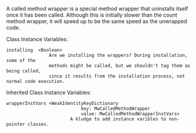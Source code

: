 A called method wrapper is a special method wrapper that uninstalls itself once it has been called. Although this is initially slower than the count method wrapper, it will speed up to be the same speed as the unwrapped code.

Class Instance Variables:

	installing	<Boolean>
					Are we installing the wrappers? During installation, some of the
					methods might be called, but we shouldn't tag them as being called,
					since it results from the installation process, not normal code execution.

Inherited Class Instance Variables:

	wrapperInstVars	<WeakIdentityKeyDictionary
								key: MwCalledMethodWrapper
								value: MwCalledMethodWrapperInstVars>
							A kludge to add instance varibles to non-pointer classes.